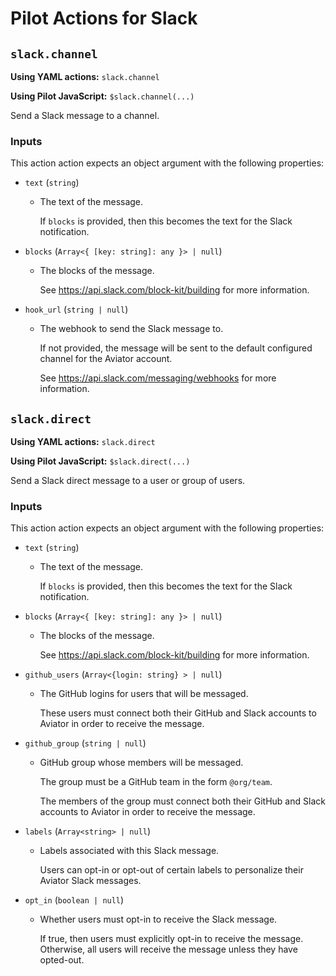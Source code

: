 # Pilot Actions for Slack

## `slack.channel`

**Using YAML actions:** `slack.channel`

**Using Pilot JavaScript:** `$slack.channel(...)`

Send a Slack message to a channel.

### Inputs

This action action expects an object argument with the following properties:

- `text` (`string`)

  - The text of the message.

    If `blocks` is provided, then this becomes the text for the Slack
    notification.

- `blocks` (`Array<{ [key: string]: any }> | null`)

  - The blocks of the message.

    See https://api.slack.com/block-kit/building for more information.

- `hook_url` (`string | null`)
  - The webhook to send the Slack message to.

    If not provided, the message will be sent to the default configured channel
    for the Aviator account.

    See https://api.slack.com/messaging/webhooks for more information.

## `slack.direct`

**Using YAML actions:** `slack.direct`

**Using Pilot JavaScript:** `$slack.direct(...)`

Send a Slack direct message to a user or group of users.

### Inputs

This action action expects an object argument with the following properties:

- `text` (`string`)

  - The text of the message.

    If `blocks` is provided, then this becomes the text for the Slack
    notification.

- `blocks` (`Array<{ [key: string]: any }> | null`)

  - The blocks of the message.

    See https://api.slack.com/block-kit/building for more information.

- `github_users` (`Array<{login: string} > | null`)

  - The GitHub logins for users that will be messaged.

    These users must connect both their GitHub and Slack accounts to Aviator in
    order to receive the message.

- `github_group` (`string | null`)

  - GitHub group whose members will be messaged.

    The group must be a GitHub team in the form `@org/team`.

    The members of the group must connect both their GitHub and Slack accounts
    to Aviator in order to receive the message.

- `labels` (`Array<string> | null`)

  - Labels associated with this Slack message.

    Users can opt-in or opt-out of certain labels to personalize their Aviator
    Slack messages.

- `opt_in` (`boolean | null`)
  - Whether users must opt-in to receive the Slack message.

    If true, then users must explicitly opt-in to receive the message.
    Otherwise, all users will receive the message unless they have opted-out.
